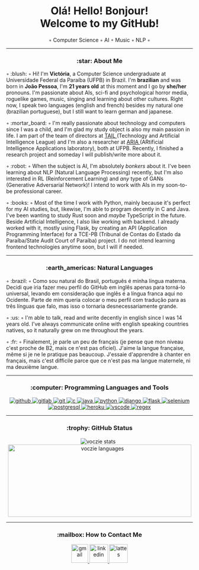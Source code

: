 <h1 align="center"/> Olá! Hello! Bonjour! <br> Welcome to my GitHub! </h1>
<p align="center"/>◦ Computer Science ◦ AI ◦ Music ◦ NLP ◦</p>

<hr>

<h3 align="center"/> :star: About Me </h3>

<p align="left"/> ◦ :blush: ◦ Hi! I'm <b/>Victória</b>, a Computer Science undergraduate at Universidade Federal da Paraíba (UFPB) in Brazil. 
I'm <b/>brazilian</b> and was born in <b/>João Pessoa</b>, I'm <b/>21 years old</b> at this moment and I go by <b/>she/her</b> pronouns. I'm passionate about AIs, sci-fi and psychological horror media, roguelike games, music, singing and learning about other cultures. Right now, I speak two languages (english and french) besides my natural one (brazilian portuguese), but I still want to learn german and japanese. </p>

<p align="left"/> ◦ :mortar_board: ◦ I'm really passionate about technology and computers since I was a child, and I'm glad my study object is also my main passion in life. I am part of the team of directors at <a href="https://www.linkedin.com/company/tailufpb/"/> TAIL </a> (Technology and Artificial Intelligence League) 
and I'm also a researcher at <a href="https://aria.ci.ufpb.br"/> ARIA </a> (ARtificial Intelligence Applications laboratory), both at UFPB. Recently, I finished a research project and someday I will publish/write more about it. </p>

<p align="left"/> ◦ :robot: ◦ When the subject is AI, I'm absolutely <i/> bonkers </i> about it. I've been learning about NLP (Natural Language Processing) recently, but I'm also interested in RL (Reinforcement Learning) and <i/> any </i> type of GANs (Generative Adversarial Network)!  I intend to work with AIs in my soon-to-be professional career. </p>

<p align="left"/> ◦ :books: ◦ Most of the time I work with Python, mainly because it's perfect for my AI studies, but, likewise, I'm able to program decently in C and Java. I've been wanting to study Rust soon and <i/> maybe </i> TypeScript in the future. Beside Artificial Intelligence, I also like working with backend. I already worked with it, mostly using Flask, by creating an API (Application Programming Interface) for a TCE-PB (Tribunal de Contas do Estado da Paraíba/State Audit Court of Paraíba) project. I do not intend learning frontend technologies anytime soon, but I will if needed. </p>

<hr>

<h3 align="center"/> :earth_americas: Natural Languages </h3>

<p align="left"/> ◦ :brazil: ◦ Como sou natural do Brasil, português é minha língua materna. Decidi que iria fazer meu perfil do GitHub em inglês apenas para torná-lo universal, levando em consideração que inglês é a língua franca aqui no Ocidente. Parte de mim queria colocar o meu perfil com tradução para as três línguas que falo, mas isso o tornaria desnecessariamente grande. </p>

<p align="left"/> ◦ :us: ◦ I'm able to talk, read and write decently in english since I was 14 years old. I've always communicate online with english speaking countries natives, so it naturally grew on me throughout the years. </p>

<p align "left"/> ◦ :fr: ◦ Finalement, je parle un peu de français (je pense que mon niveau c'est proche de B2, mais ce n'est pas oficiel). J'aime la langue française, même si je ne le pratique pas beaucoup. J'essaie d'apprendre à chanter en français, mais c'est difficile parce que ce n'est pas ma langue maternele, ni ma deuxième langue. </p>

<hr>

<h3 align="center"/> :computer: Programming Languages and Tools </h3>

<p align="center"/>
<a href="https://www.github.com" target="_blank" rel="noreferrer"/> <img src="https://skillicons.dev/icons?i=github" alt="github"/> </a>
<a href="https://about.gitlab.com" target="_blank" rel="noreferrer"/> <img src="https://skillicons.dev/icons?i=gitlab" alt="gitlab"/> </a>
<a href="https://git-scm.com/" target="_blank" rel="noreferrer"/> <img src="https://skillicons.dev/icons?i=git" alt="git"/> </a> 
<a href="https://www.cprogramming.com/" target="_blank" rel="noreferrer"/> <img src="https://skillicons.dev/icons?i=c" alt="c"/> </a> 
<a href="https://www.java.com" target="_blank" rel="noreferrer"/> <img src="https://skillicons.dev/icons?i=java" alt="java"/> </a> 
<a href="https://www.python.org" target="_blank" rel="noreferrer"/> <img src="https://skillicons.dev/icons?i=py" alt="python"/> </a> 
<a href="https://www.djangoproject.com/" target="_blank" rel="noreferrer"/> <img src="https://skillicons.dev/icons?i=django" alt="django"/> </a>
<a href="https://flask.palletsprojects.com/" target="_blank" rel="noreferrer"/> <img src="https://skillicons.dev/icons?i=flask" alt="flask" /> </a> 
<a href="https://www.selenium.dev" target="_blank" rel="noreferrer"/> <img src="https://skillicons.dev/icons?i=selenium" alt="selenium"/> </a>
<a href="https://www.postgresql.org" target="_blank" rel="noreferrer"/> <img src="https://skillicons.dev/icons?i=postgres" alt="postgresql"/> </a> 
<a href="https://heroku.com" target="_blank" rel="noreferrer"/> <img src="https://skillicons.dev/icons?i=heroku" alt="heroku"/> </a>
<a href="https://code.visualstudio.com" target="_blank" rel="noreferrer"/> <img src="https://skillicons.dev/icons?i=vscode" alt="vscode"/> </a>
<a href="https://regexr.com" target="_blank" rel="noreferrer"/> <img src="https://skillicons.dev/icons?i=regex" alt="regex"/> </a>


<hr>

<h3 align="center"/> :trophy: GitHub Status </h3>

<p align="center"> 
<img align="center" src="https://github-readme-stats.vercel.app/api?username=voczie&count_private=true&show_icons=true&theme=dark" alt="voczie stats"/> 
&nbsp; 
<img align="center" src="https://github-readme-stats.vercel.app/api/top-langs/?username=voczie&layout=compact&theme=dark" alt="voczie languages" width="495" height="195"/> </p>

<hr>

<h3 align="center"/> :mailbox: How to Contact Me </h3>

<p align="center"/>
<a href="https://mail.google.com/mail/?view=cm&fs=1&to=maria.grisi@academico.ufpb.br" target="_blank" rel="noreferrer"/> <img src="https://upload.wikimedia.org/wikipedia/commons/7/7e/Gmail_icon_%282020%29.svg" alt="gmail" width="45" height="50"/> </a> 
<a href="https://www.linkedin.com/in/maria-victória-grisi-82a1a9186/" target="_blank" rel="noreferrer"/> <img src="https://files.brandlogos.net/svg/PjKl3aKXeF/linkedin-logo-59098z38_brandlogos.net.svg" alt="linkedin" width="50" height="50" /> </a> 
<a href="http://lattes.cnpq.br/1262251001323024" target="_blank" rel="noreferrer"/> <img src="https://www.svgrepo.com/show/228345/job-search-search.svg" alt="lattes" width="50" height="50"/> </a> 
</p>
